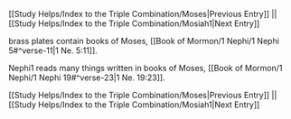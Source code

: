 [[Study Helps/Index to the Triple Combination/Moses|Previous Entry]]  ||  [[Study Helps/Index to the Triple Combination/Mosiah1|Next Entry]]

 brass plates contain books of Moses, [[Book of Mormon/1 Nephi/1 Nephi 5#^verse-11|1 Ne. 5:11]].

 Nephi1 reads many things written in books of Moses, [[Book of Mormon/1 Nephi/1 Nephi 19#^verse-23|1 Ne. 19:23]].

[[Study Helps/Index to the Triple Combination/Moses|Previous Entry]]  ||  [[Study Helps/Index to the Triple Combination/Mosiah1|Next Entry]]